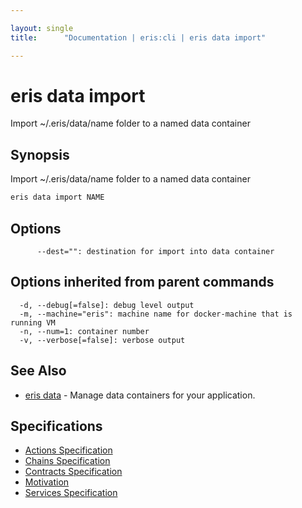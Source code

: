 ```yaml
---

layout: single
title:      "Documentation | eris:cli | eris data import"

---
```


# eris data import

Import ~/.eris/data/name folder to a named data container

## Synopsis

Import ~/.eris/data/name folder to a named data container

```bash
eris data import NAME
```

## Options

```
      --dest="": destination for import into data container
```

## Options inherited from parent commands

```
  -d, --debug[=false]: debug level output
  -m, --machine="eris": machine name for docker-machine that is running VM
  -n, --num=1: container number
  -v, --verbose[=false]: verbose output
```

## See Also

* [eris data](/docs/documentation/cli/0.11.0/eris_data/)	 - Manage data containers for your application.

## Specifications

* [Actions Specification](/docs/documentation/cli/0.11.0/actions_specification/)
* [Chains Specification](/docs/documentation/cli/0.11.0/chains_specification/)
* [Contracts Specification](/docs/documentation/cli/0.11.0/contracts_specification/)
* [Motivation](/docs/documentation/cli/0.11.0/motivation/)
* [Services Specification](/docs/documentation/cli/0.11.0/services_specification/)

